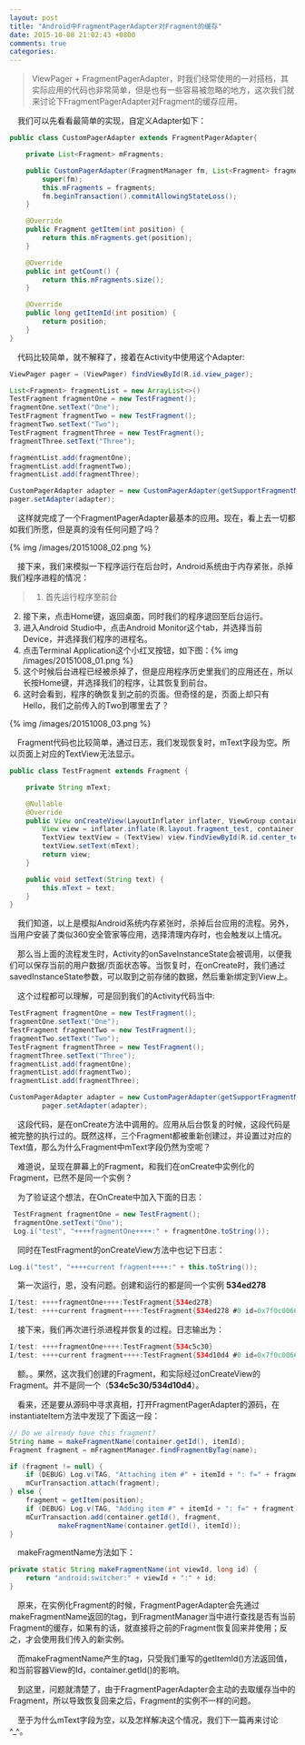 ```yaml
---
layout: post
title: "Android中FragmentPagerAdapter对Fragment的缓存"
date: 2015-10-08 21:02:43 +0800
comments: true
categories: 
---
```


> ViewPager + FragmentPagerAdapter，时我们经常使用的一对搭档，其实际应用的代码也非常简单，但是也有一些容易被忽略的地方，这次我们就来讨论下FragmentPagerAdapter对Fragment的缓存应用。

&emsp;我们可以先看看最简单的实现，自定义Adapter如下：
```java
public class CustomPagerAdapter extends FragmentPagerAdapter{

    private List<Fragment> mFragments;

    public CustomPagerAdapter(FragmentManager fm, List<Fragment> fragments) {
        super(fm);
        this.mFragments = fragments;
        fm.beginTransaction().commitAllowingStateLoss();
    }

    @Override
    public Fragment getItem(int position) {
        return this.mFragments.get(position);
    }

    @Override
    public int getCount() {
        return this.mFragments.size();
    }

    @Override
    public long getItemId(int position) {
        return position;
    }
}
```
&emsp;代码比较简单，就不解释了，接着在Activity中使用这个Adapter:
```java
ViewPager pager = (ViewPager) findViewById(R.id.view_pager);

List<Fragment> fragmentList = new ArrayList<>()
TestFragment fragmentOne = new TestFragment();
fragmentOne.setText("One");
TestFragment fragmentTwo = new TestFragment();
fragmentTwo.setText("Two");
TestFragment fragmentThree = new TestFragment();
fragmentThree.setText("Three");

fragmentList.add(fragmentOne);
fragmentList.add(fragmentTwo);
fragmentList.add(fragmentThree);

CustomPagerAdapter adapter = new CustomPagerAdapter(getSupportFragmentManager(), fragmentList);
pager.setAdapter(adapter);
```
&emsp;这样就完成了一个FragmentPagerAdapter最基本的应用。现在，看上去一切都如我们所愿，但是真的没有任何问题了吗？

{% img /images/20151008_02.png %}


&emsp;接下来，我们来模拟一下程序运行在后台时，Android系统由于内存紧张，杀掉我们程序进程的情况：

>1. 首先运行程序至前台
2. 接下来，点击Home键，返回桌面，同时我们的程序退回至后台运行。
3. 进入Android Studio中，点击Android Monitor这个tab，并选择当前Device，并选择我们程序的进程名。
4. 点击Terminal Application这个小红叉按钮，如下图：{% img /images/20151008_01.png %}
5. 这个时候后台进程已经被杀掉了，但是应用程序历史里我们的应用还在，所以长按Home键，并选择我们的程序，让其恢复到前台。
6. 这时会看到，程序的确恢复到之前的页面。但奇怪的是，页面上却只有Hello，我们之前传入的Two到哪里去了？

{% img /images/20151008_03.png %}

&emsp;Fragment代码也比较简单，通过日志，我们发现恢复时，mText字段为空。所以页面上对应的TextView无法显示。

```java
public class TestFragment extends Fragment {

    private String mText;

    @Nullable
    @Override
    public View onCreateView(LayoutInflater inflater, ViewGroup container, Bundle savedInstanceState) {
        View view = inflater.inflate(R.layout.fragment_test, container, false);
        TextView textView = (TextView) view.findViewById(R.id.center_text_view);
        textView.setText(mText);
        return view;
    }

    public void setText(String text) {
        this.mText = text;
    }
}
```

&emsp;我们知道，以上是模拟Android系统内存紧张时，杀掉后台应用的流程。另外，当用户安装了类似360安全管家等应用，选择清理内存时，也会触发以上情况。

&emsp;那么当上面的流程发生时，Activity的onSaveInstanceState会被调用，以便我们可以保存当前的用户数据/页面状态等。当恢复时，在onCreate时，我们通过savedInstanceState参数，可以取到之前存储的数据，然后重新绑定到View上。

&emsp;这个过程都可以理解，可是回到我们的Activity代码当中:

```java
TestFragment fragmentOne = new TestFragment();
fragmentOne.setText("One");
TestFragment fragmentTwo = new TestFragment();
fragmentTwo.setText("Two");
TestFragment fragmentThree = new TestFragment();
fragmentThree.setText("Three");
fragmentList.add(fragmentOne);
fragmentList.add(fragmentTwo);
fragmentList.add(fragmentThree);

CustomPagerAdapter adapter = new CustomPagerAdapter(getSupportFragmentManager(), fragmentList);
        pager.setAdapter(adapter);
```
&emsp;这段代码，是在onCreate方法中调用的。应用从后台恢复的时候，这段代码是被完整的执行过的。既然这样，三个Fragment都被重新创建过，并设置过对应的Text值，那么为什么Fragment中mText字段仍然为空呢？

&emsp;难道说，呈现在屏幕上的Fragment，和我们在onCreate中实例化的Fragment，已然不是同一个实例？

&emsp;为了验证这个想法，在OnCreate中加入下面的日志：
```java
 TestFragment fragmentOne = new TestFragment();
 fragmentOne.setText("One");
 Log.i("test", "++++fragmentOne++++:" + fragmentOne.toString());
```
&emsp;同时在TestFragment的onCreateView方法中也记下日志：
```java
Log.i("test", "++++current fragment++++:" + this.toString());
```
&emsp;第一次运行，恩，没有问题。创建和运行的都是同一个实例 **534ed278**
```java
I/test: ++++fragmentOne++++:TestFragment{534ed278}
I/test: ++++current fragment++++:TestFragment{534ed278 #0 id=0x7f0c0066 android:switcher:2131492966:0}
```
&emsp;接下来，我们再次进行杀进程并恢复的过程。日志输出为：
```java
I/test: ++++fragmentOne++++:TestFragment{534c5c30}
I/test: ++++current fragment++++:TestFragment{534d10d4 #0 id=0x7f0c0066 android:switcher:2131492966:0}
```
&emsp;额。。果然，这次我们创建的Fragment，和实际经过onCreateView的Fragment。并不是同一个（**534c5c30/534d10d4**）。

&emsp;看来，还是要从源码中寻求真相，打开FragmentPagerAdapter的源码，在instantiateItem方法中发现了下面这一段：
```java
// Do we already have this fragment?
String name = makeFragmentName(container.getId(), itemId);
Fragment fragment = mFragmentManager.findFragmentByTag(name);

if (fragment != null) {
    if (DEBUG) Log.v(TAG, "Attaching item #" + itemId + ": f=" + fragment);
    mCurTransaction.attach(fragment);
} else {
    fragment = getItem(position);
    if (DEBUG) Log.v(TAG, "Adding item #" + itemId + ": f=" + fragment);
    mCurTransaction.add(container.getId(), fragment,
            makeFragmentName(container.getId(), itemId));
}
```
&emsp;makeFragmentName方法如下：
```java
private static String makeFragmentName(int viewId, long id) {
    return "android:switcher:" + viewId + ":" + id;
}
```
&emsp;原来，在实例化Fragment的时候，FragmentPagerAdapter会先通过makeFragmentName返回的tag，到FragmentManager当中进行查找是否有当前Fragment的缓存，如果有的话，就直接将之前的Fragment恢复回来并使用；反之，才会使用我们传入的新实例。

&emsp;而makeFragmentName产生的tag，只受我们重写的getItemId()方法返回值，和当前容器View的Id，container.getId()的影响。

&emsp;到这里，问题就清楚了，由于FragmentPagerAdapter会主动的去取缓存当中的Fragment，所以导致恢复回来之后，Fragment的实例不一样的问题。

&emsp;至于为什么mText字段为空，以及怎样解决这个情况，我们下一篇再来讨论^_^。


